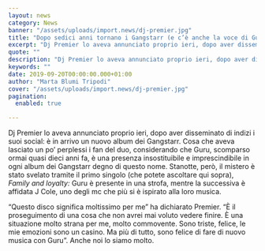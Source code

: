 ```yaml
---
layout: news
category: News
banner: "/assets/uploads/import.news/dj-premier.jpg"
title: "Dopo sedici anni tornano i Gangstarr (e c’è anche la voce di Guru)"
excerpt: "Dj Premier lo aveva annunciato proprio ieri, dopo aver disseminato di indizi i suoi social: è in arrivo un nuovo album dei Gangstarr. Cosa che aveva lasciato un po’ perplessi i fan del duo, considerando che Guru, scomparso ormai quasi dieci anni fa, è una presenza insostituibile e imprescindibile in ogni album dei Gangstarr degno [&hellip"
quote: ""
description: "Dj Premier lo aveva annunciato proprio ieri, dopo aver disseminato di indizi i suoi social: è in arrivo un nuovo album dei Gangstarr. Cosa che aveva lasciato un po’ perplessi i fan del duo, considerando che Guru, scomparso ormai quasi dieci anni fa, è una presenza insostituibile e imprescindibile in ogni album dei Gangstarr degno [&hellip"
keywords: ""
date: 2019-09-20T00:00:00.000+01:00
author: "Marta Blumi Tripodi"
cover: "/assets/uploads/import.news/dj-premier.jpg"
pagination:
  enabled: true

---
```


Dj Premier lo aveva annunciato proprio ieri, dopo aver disseminato di indizi i suoi social: è in arrivo un nuovo album dei Gangstarr. Cosa che aveva lasciato un po’ perplessi i fan del duo, considerando che Guru, scomparso ormai quasi dieci anni fa, è una presenza insostituibile e imprescindibile in ogni album dei Gangstarr degno di questo nome. Stanotte, però, il mistero è stato svelato tramite il primo singolo (che potete ascoltare qui sopra), _Family and loyalty:_ Guru è presente in una strofa, mentre la successiva è affidata J Cole, uno degli mc che più si è ispirato alla loro musica.

“Questo disco significa moltissimo per me” ha dichiarato Premier. “È il proseguimento di una cosa che non avrei mai voluto vedere finire. È una situazione molto strana per me, molto commovente. Sono triste, felice, le mie emozioni sono un casino. Ma più di tutto, sono felice di fare di nuovo musica con Guru”. Anche noi lo siamo molto.